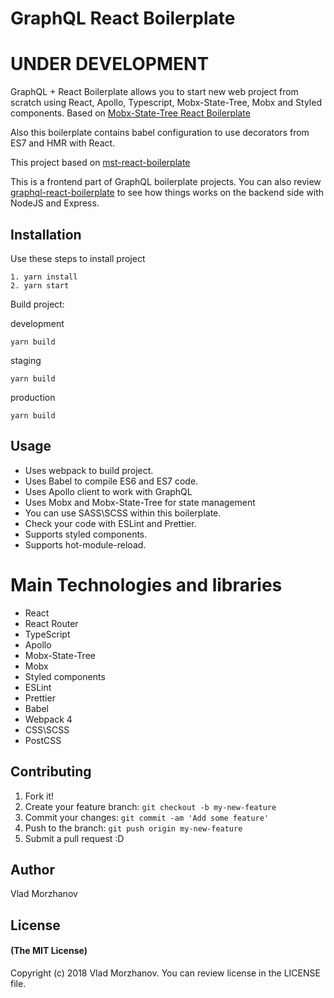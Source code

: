 # GraphQL React Boilerplate

<h1> UNDER DEVELOPMENT</h1>

GraphQL + React Boilerplate allows you to start new web project from scratch using React, Apollo, Typescript, Mobx-State-Tree, Mobx and Styled components.
Based on <a href="https://github.com/VladMorzhanov/mst-react-boilerplate">Mobx-State-Tree React Boilerplate</a>

Also this boilerplate contains babel configuration to use decorators from ES7 and HMR with React.

This project based on <a href="link-to-mst-boilerplate">mst-react-boilerplate</a>

This is a frontend part of GraphQL boilerplate projects. You can also review <a href="link-to-react">graphql-react-boilerplate</a> to see how things works on the backend side with NodeJS and Express.

## Installation

Use these steps to install project

```
1. yarn install
2. yarn start
```

Build project:

development

```
yarn build
```

staging

```
yarn build
```

production

```
yarn build
```

## Usage

- Uses webpack to build project.
- Uses Babel to compile ES6 and ES7 code.
- Uses Apollo client to work with GraphQL
- Uses Mobx and Mobx-State-Tree for state management
- You can use SASS\SCSS within this boilerplate.
- Check your code with ESLint and Prettier.
- Supports styled components.
- Supports hot-module-reload.

# Main Technologies and libraries

- React
- React Router
- TypeScript
- Apollo
- Mobx-State-Tree
- Mobx
- Styled components
- ESLint
- Prettier
- Babel
- Webpack 4
- CSS\SCSS
- PostCSS

## Contributing

1.  Fork it!
2.  Create your feature branch: `git checkout -b my-new-feature`
3.  Commit your changes: `git commit -am 'Add some feature'`
4.  Push to the branch: `git push origin my-new-feature`
5.  Submit a pull request :D

## Author

Vlad Morzhanov

## License

#### (The MIT License)

Copyright (c) 2018 Vlad Morzhanov.
You can review license in the LICENSE file.

